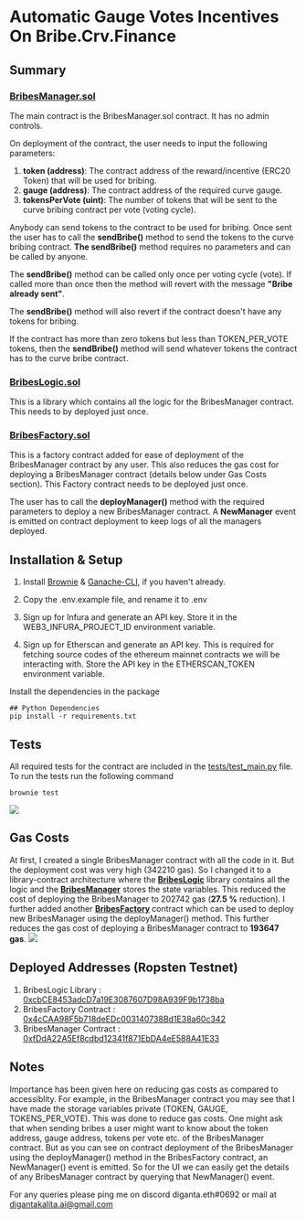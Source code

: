 # Automatic Gauge Votes Incentives On Bribe.Crv.Finance
## Summary
### [BribesManager.sol](https://github.com/realdiganta/crv-bribe-automator/blob/main/contracts/BribesManager.sol)
The main contract is the BribesManager.sol contract. It has no admin controls.

On deployment of the contract, the user needs to input the following parameters:
 1. <strong>token (address)</strong>: The contract address of the reward/incentive (ERC20 Token) that will be used for bribing.
 2. <strong>gauge (address)</strong>: The contract address of the required curve gauge.
 3. <strong>tokensPerVote (uint)</strong>: The number of tokens that will be sent to the curve bribing contract per vote (voting cycle).

 Anybody can send tokens to the contract to be used for bribing.
 Once sent the user has to call the <strong>sendBribe()</strong> method to send the tokens to the curve bribing contract. <strong>The sendBribe()</strong> method requires no parameters and can be called by anyone.

 The <strong>sendBribe()</strong> method can be called only once per voting cycle (vote). If called more than once then the method will revert with the message <strong>"Bribe already sent"</strong>. 

 The <strong>sendBribe()</strong> method will also revert if the contract doesn't have any tokens for bribing.

 If the contract has more than zero tokens but less than TOKEN_PER_VOTE tokens, then the <strong>sendBribe()</strong> method will send whatever tokens the contract has to the curve bribe contract.

 ### [BribesLogic.sol](https://github.com/realdiganta/crv-bribe-automator/blob/main/contracts/library/BribesLogic.sol)
 This is a library which contains all the logic for the BribesManager contract. This needs to by deployed just once.

 ### [BribesFactory.sol](https://github.com/realdiganta/crv-bribe-automator/blob/main/contracts/BribesFactory.sol)
This is a factory contract added for ease of deployment of the BribesManager contract by any user. This also reduces the gas cost for deploying a BribesManager contract (details below under Gas Costs section). This Factory contract needs to be deployed just once.

The user has to call the <strong>deployManager()</strong> method with the required parameters to deploy a new BribesManager contract. A <strong>NewManager</strong> event is emitted on contract deployment to keep logs of all the managers deployed.
## Installation & Setup

1. Install [Brownie](https://eth-brownie.readthedocs.io/en/stable/install.html) & [Ganache-CLI](https://www.npmjs.com/package/ganache-cli), if you haven't already.

2. Copy the .env.example file, and rename it to .env

3. Sign up for Infura and generate an API key. Store it in the WEB3_INFURA_PROJECT_ID environment variable.

4. Sign up for Etherscan and generate an API key. This is required for fetching source codes of the ethereum mainnet contracts we will be interacting with. Store the API key in the ETHERSCAN_TOKEN environment variable.

Install the dependencies in the package
```
## Python Dependencies
pip install -r requirements.txt
```

## Tests
All required tests for the contract are included in the [tests/test_main.py](https://github.com/realdiganta/crv-bribe-automator/blob/main/tests/test_main.py) file. To run the tests run the following command
```
brownie test
```
<img src="https://user-images.githubusercontent.com/47485188/146816035-c3371b6b-8d79-420f-84cc-7b17ef7fde16.png"> </img>

## Gas Costs
At first, I created a single BribesManager contract with all the code in it. But the deployment cost was very high (342210 gas). So I changed it to a library-contract architecture where the <strong>[BribesLogic](https://github.com/realdiganta/crv-bribe-automator/blob/main/contracts/library/BribesLogic.sol)</strong> library contains all the logic and the <strong>[BribesManager](https://github.com/realdiganta/crv-bribe-automator/blob/main/contracts/BribesManager.sol)</strong> stores the state variables. This reduced the cost of deploying the BribesManager to 202742 gas (<strong>27.5 %</strong> reduction).
I further added another <strong>[BribesFactory]((https://github.com/realdiganta/crv-bribe-automator/blob/main/contracts/BribesFactory.sol)) </strong>contract which can be used to deploy new BribesManager using the deployManager() method. This further reduces the gas cost of deploying a BribesManager contract to <strong>193647 gas</strong>.
<img src="https://user-images.githubusercontent.com/47485188/146815523-2919c6ec-701a-4153-afee-24cdd34af386.png"> </img>

## Deployed Addresses (Ropsten Testnet)
1. BribesLogic Library : [0xcbCE8453adcD7a19E3087607D98A939F9b1738ba](https://ropsten.etherscan.io/address/0xcbCE8453adcD7a19E3087607D98A939F9b1738ba)
2. BribesFactory Contract : [0x4cCAA98F5b718deEDc003140738Bd1E38a60c342](https://ropsten.etherscan.io/address/0x4ccaa98f5b718deedc003140738bd1e38a60c342)
3. BribesManager Contract : [0xfDdA22A5Ef8cdbd12341f871EbDA4eE588A41E33](https://ropsten.etherscan.io/address/0xfDdA22A5Ef8cdbd12341f871EbDA4eE588A41E33)

## Notes
Importance has been given here on reducing gas costs as compared to accessiblity. For example, in the BribesManager contract you may see that I have made the storage variables private (TOKEN, GAUGE, TOKENS_PER_VOTE). This was done to reduce gas costs. One might ask that when sending bribes a user might want to know about the token address, gauge address, tokens per vote etc. of the BribesManager contract. But as you can see on contract deployment of the BribesManager using the deployManager() method in the BribesFactory contract, an NewManager() event is emitted. So for the UI we can easily get the details of any BribesManager contract by querying that NewManager() event.

For any queries please ping me on discord diganta.eth#0692 or mail at digantakalita.ai@gmail.com